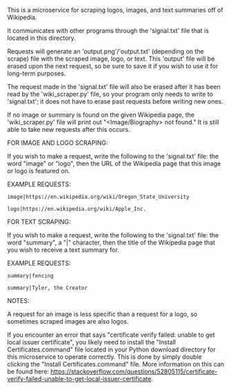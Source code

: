 This is a microservice for scraping logos, images, and text summaries off of Wikipedia.

It communicates with other programs through the 'signal.txt' file that is located in this directory.

Requests will generate an 'output.png'/'output.txt' (depending on the scrape) file with the scraped image, logo, or text. This 'output' file will be erased upon the next request, so be sure to save it if you wish to use it for long-term purposes.

The request made in the 'signal.txt' file will also be erased after it has been read by the 'wiki_scraper.py' file, so your program only needs to write to 'signal.txt'; it does not have to erase past requests before writing new ones.

If no image or summary is found on the given Wikipedia page, the 'wiki_scraper.py' file will print out "<Image/Biography> not found." It is still able to take new requests after this occurs.



FOR IMAGE AND LOGO SCRAPING:

If you wish to make a request, write the following to the 'signal.txt' file:
the word "image" or "logo", then the URL of the Wikipedia page that this image or logo is featured on.

EXAMPLE REQUESTS:

    image|https://en.wikipedia.org/wiki/Oregon_State_University
    
    logo|https://en.wikipedia.org/wiki/Apple_Inc.


FOR TEXT SCRAPING:

If you wish to make a request, write the following to the 'signal.txt' file:
the word "summary", a "|" character, then the title of the Wikipedia page that you wish to receive a text summary for.

EXAMPLE REQUESTS:

    summary|fencing

    summary|Tyler, the Creator



NOTES:

A request for an image is less specific than a request for a logo, so sometimes scraped images are also logos.

If you encounter an error that says "certificate verify failed: unable to get local issuer certificate", you likely need to install the "Install Certificates.command" file located in your Python download directory for this microservice to operate correctly. This is done by simply double clicking the "Install Certificates.command" file. More information on this can be found here: https://stackoverflow.com/questions/52805115/certificate-verify-failed-unable-to-get-local-issuer-certificate.